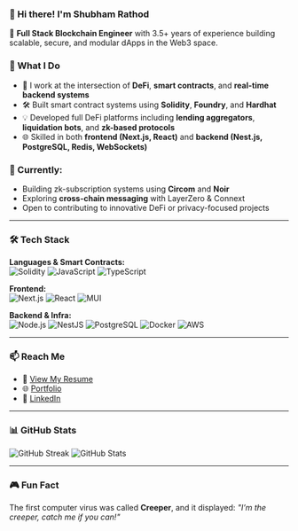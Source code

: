### 👋 Hi there! I'm Shubham Rathod

🚀 **Full Stack Blockchain Engineer** with 3.5+ years of experience building scalable, secure, and modular dApps in the Web3 space.

### 💼 What I Do
- 🔗 I work at the intersection of **DeFi**, **smart contracts**, and **real-time backend systems**
- 🛠 Built smart contract systems using **Solidity**, **Foundry**, and **Hardhat**
- 💡 Developed full DeFi platforms including **lending aggregators**, **liquidation bots**, and **zk-based protocols**
- 🌐 Skilled in both **frontend (Next.js, React)** and **backend (Nest.js, PostgreSQL, Redis, WebSockets)**

### 🌱 Currently:
- Building zk-subscription systems using **Circom** and **Noir**
- Exploring **cross-chain messaging** with LayerZero & Connext
- Open to contributing to innovative DeFi or privacy-focused projects

---

### 🛠 Tech Stack

**Languages & Smart Contracts:**  
![Solidity](https://img.shields.io/badge/Solidity-%23363636.svg?style=flat&logo=solidity&logoColor=white)
![JavaScript](https://img.shields.io/badge/JavaScript-%23323330.svg?style=flat&logo=javascript)
![TypeScript](https://img.shields.io/badge/TypeScript-%23007ACC.svg?style=flat&logo=typescript)

**Frontend:**  
![Next.js](https://img.shields.io/badge/Next.js-black?style=flat&logo=next.js)
![React](https://img.shields.io/badge/React-%2320232a.svg?style=flat&logo=react)
![MUI](https://img.shields.io/badge/MUI-%230081CB.svg?style=flat&logo=mui)

**Backend & Infra:**  
![Node.js](https://img.shields.io/badge/Node.js-%2343853D.svg?style=flat&logo=node.js)
![NestJS](https://img.shields.io/badge/NestJS-%23E0234E.svg?style=flat&logo=nestjs)
![PostgreSQL](https://img.shields.io/badge/PostgreSQL-%23316192.svg?style=flat&logo=postgresql)
![Docker](https://img.shields.io/badge/Docker-%230db7ed.svg?style=flat&logo=docker)
![AWS](https://img.shields.io/badge/AWS-%23FF9900.svg?style=flat&logo=amazon-aws)

---

### 📫 Reach Me

- 📄 [View My Resume]([https://drive.google.com/file/d/1JrikHewQ3EC6MqEKaco84eo5zt965V-f/view?usp=drive_link](https://drive.google.com/file/d/17gD8QE1xuKbqTMMFL2ZKbFbFf5SH6YYv/view))
- 🌐 [Portfolio](https://shubhamrathod.dev)
- 💼 [LinkedIn](https://www.linkedin.com/in/shubham-rathod-297176181/)

---

### 📊 GitHub Stats

![GitHub Streak](https://streak-stats.demolab.com/?user=shubham-rathod1&theme=default)
![GitHub Stats](https://github-readme-stats.vercel.app/api?username=shubham-rathod1&show_icons=true&count_private=true)

---

### 🎮 Fun Fact  
The first computer virus was called **Creeper**, and it displayed: _"I’m the creeper, catch me if you can!"_

